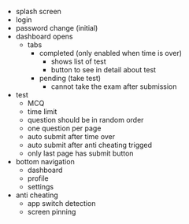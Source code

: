 + splash screen
+ login
+ password change (initial)
+ dashboard opens
	+ tabs
		+ completed (only enabled when time is over)
			+ shows list of test
			+ button to see in detail about test
		+ pending (take test)
			+ cannot take the exam after submission
+ test
	+ MCQ
	+ time limit
	+ question should be in random order
	+ one question per page
	+ auto submit after time over
	+ auto submit after anti cheating trigged
	+ only last page has submit button
+ bottom navigation
	+ dashboard
	+ profile
	+ settings
+ anti cheating
	+ app switch detection
	+ screen pinning